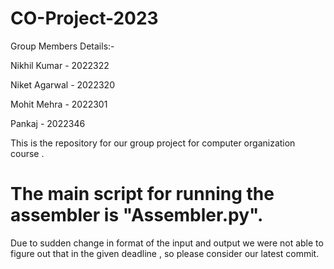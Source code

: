 # CO-Project-2023
Group Members Details:-

  Nikhil Kumar - 2022322
  
  Niket Agarwal - 2022320
  
  Mohit Mehra - 2022301
  
  Pankaj  - 2022346
  
  
This is the repository for our group project for computer organization course .  
# The main script for running the assembler is "Assembler.py". 
Due to sudden change in format of the input and output we were not able to figure out that in the given deadline , so please consider our latest commit.
